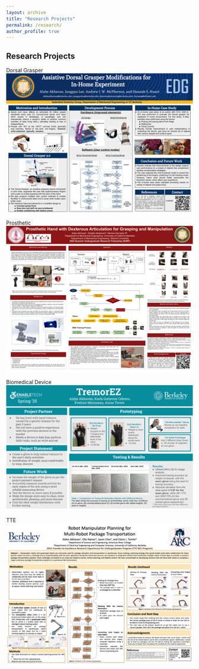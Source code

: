 ```yaml
---
layout: archive
title: "Research Projects"
permalink: /research/
author_profile: true
---
```

## Research Projects
Dorsal Grasper
<img src="/files/research/DGPoster.pdf"><br>

Prosthetic
<img src="/files/research/SURF.pdf"><br>

Biomedical Device
<img src="/files/research/TremorEz.pdf"><br>

TTE
<img src="/files/research/TTEPoster.pdf"><br>
